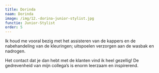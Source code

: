 ```yaml
---
title: Dorinda
naam: Dorinda
image: /img/12.-dorina-junior-stylist.jpg
functie: Junior-Stylist
order: 5
---
```


Ik houd me vooral bezig met het assisteren van de kappers en de nabehandeling van de kleuringen; uitspoelen verzorgen aan de wasbak en nadrogen.

Het contact dat je dan hebt met de klanten vind ik heel gezellig! De gedrevenheid van mijn collega’s is enorm leerzaam en inspirerend.
